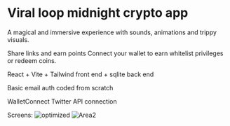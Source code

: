 # Viral loop midnight crypto app 

A magical and immersive experience with sounds, animations and trippy visuals.


Share links and earn points
Connect your wallet to earn whitelist privileges or redeem coins.



React + Vite + Tailwind front end + sqlite back end 

Basic email auth coded from scratch 

WalletConnect 
Twitter API connection

Screens: 
![optimized](https://github.com/user-attachments/assets/5f8a5381-8b21-46b1-9a09-b622c2f86811)
![Area2](https://github.com/user-attachments/assets/3d60bbe7-93c0-4475-b8bf-8d5d40ff8e7b)
